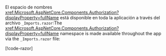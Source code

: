 <span data-ttu-id="981ba-101">El espacio de nombres <xref:Microsoft.AspNetCore.Components.Authorization?displayProperty=fullName> está disponible en toda la aplicación a través del archivo `_Imports.razor`:</span><span class="sxs-lookup"><span data-stu-id="981ba-101">The <xref:Microsoft.AspNetCore.Components.Authorization?displayProperty=fullName> namespace is made available throughout the app via the `_Imports.razor` file:</span></span>

[!code-razor[](imports-hosted.razor?highlight=3)]
